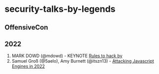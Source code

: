 # security-talks-by-legends

## OffensiveCon

   ## 2022
   1. MARK DOWD (@mdowd) - KEYNOTE [Rules to hack by](https://github.com/rjt-gupta/security-talks-by-legends/blob/main/offensivecon/2022/offensivecon2022_mdowd_final.pdf)
   2. Samuel Groß (@5aelo), Amy Burnett (@itszn13) - [Attacking Javascript Engines in 2022](https://github.com/rjt-gupta/security-talks-by-legends/blob/main/offensivecon/2022/offensivecon_22_attacking_javascript_engines.pdf)
